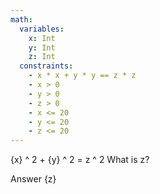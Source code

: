 ```yaml
---
math:
  variables:
    x: Int
    y: Int
    z: Int
  constraints:
    - x * x + y * y == z * z
    - x > 0
    - y > 0
    - z > 0
    - x <= 20
    - y <= 20
    - z <= 20
---
```


{x} ^ 2 + {y} ^ 2 = z ^ 2
What is z?

Answer {z}
